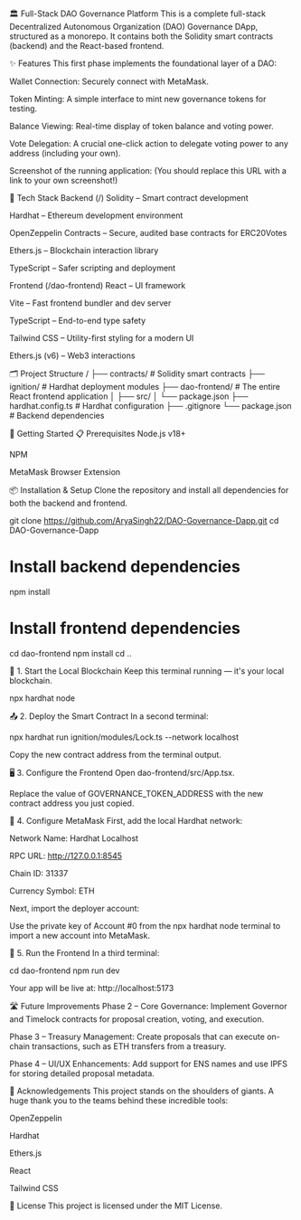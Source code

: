 🏛️ Full-Stack DAO Governance Platform
This is a complete full-stack Decentralized Autonomous Organization (DAO) Governance DApp, structured as a monorepo. It contains both the Solidity smart contracts (backend) and the React-based frontend.

✨ Features
This first phase implements the foundational layer of a DAO:

Wallet Connection: Securely connect with MetaMask.

Token Minting: A simple interface to mint new governance tokens for testing.

Balance Viewing: Real-time display of token balance and voting power.

Vote Delegation: A crucial one-click action to delegate voting power to any address (including your own).

Screenshot of the running application:
(You should replace this URL with a link to your own screenshot!)

🧱 Tech Stack
Backend (/)
Solidity – Smart contract development

Hardhat – Ethereum development environment

OpenZeppelin Contracts – Secure, audited base contracts for ERC20Votes

Ethers.js – Blockchain interaction library

TypeScript – Safer scripting and deployment

Frontend (/dao-frontend)
React – UI framework

Vite – Fast frontend bundler and dev server

TypeScript – End-to-end type safety

Tailwind CSS – Utility-first styling for a modern UI

Ethers.js (v6) – Web3 interactions

🗂️ Project Structure
/
├── contracts/          # Solidity smart contracts
├── ignition/           # Hardhat deployment modules
├── dao-frontend/       # The entire React frontend application
│   ├── src/
│   └── package.json
├── hardhat.config.ts   # Hardhat configuration
├── .gitignore
└── package.json        # Backend dependencies

🚀 Getting Started
📋 Prerequisites
Node.js v18+

NPM

MetaMask Browser Extension

📦 Installation & Setup
Clone the repository and install all dependencies for both the backend and frontend.

git clone https://github.com/AryaSingh22/DAO-Governance-Dapp.git
cd DAO-Governance-Dapp

# Install backend dependencies
npm install

# Install frontend dependencies
cd dao-frontend
npm install
cd ..

🔧 1. Start the Local Blockchain
Keep this terminal running — it's your local blockchain.

npx hardhat node

📤 2. Deploy the Smart Contract
In a second terminal:

npx hardhat run ignition/modules/Lock.ts --network localhost

Copy the new contract address from the terminal output.

🖥️ 3. Configure the Frontend
Open dao-frontend/src/App.tsx.

Replace the value of GOVERNANCE_TOKEN_ADDRESS with the new contract address you just copied.

🦊 4. Configure MetaMask
First, add the local Hardhat network:

Network Name: Hardhat Localhost

RPC URL: http://127.0.0.1:8545

Chain ID: 31337

Currency Symbol: ETH

Next, import the deployer account:

Use the private key of Account #0 from the npx hardhat node terminal to import a new account into MetaMask.

🧪 5. Run the Frontend
In a third terminal:

cd dao-frontend
npm run dev

Your app will be live at: http://localhost:5173

🛣️ Future Improvements
Phase 2 – Core Governance: Implement Governor and Timelock contracts for proposal creation, voting, and execution.

Phase 3 – Treasury Management: Create proposals that can execute on-chain transactions, such as ETH transfers from a treasury.

Phase 4 – UI/UX Enhancements: Add support for ENS names and use IPFS for storing detailed proposal metadata.

🙌 Acknowledgements
This project stands on the shoulders of giants. A huge thank you to the teams behind these incredible tools:

OpenZeppelin

Hardhat

Ethers.js

React

Tailwind CSS

📄 License
This project is licensed under the MIT License.
